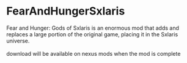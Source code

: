 # FearAndHungerSxlaris
Fear and Hunger: Gods of Sxlaris is an enormous mod that adds and replaces a large portion of the original game, placing it in the Sxlaris universe.<br>
<br>
download will be available on nexus mods when the mod is complete
